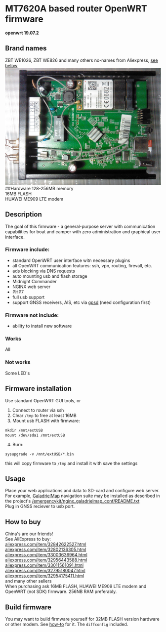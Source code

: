 # MT7620A based router OpenWRT firmware
**openwrt 19.07.2**
## Brand names
ZBT WE1026, ZBT WE826 and many others no-names from Aliexpress, [see below](#how-to-buy)  
![hardware](img/IMG_20190309_020856_1600x1200.jpg)   
##Hardware
128-256MB memory  
16MB FLASH  
HUAWEI ME909 LTE modem  
## Description
The goal of this firmware - a general-purpose server with communication capabilities for boat and camper with zero administration and graphical user interface.  
### Firmware include:  
* standard OpenWRT user interface witn necessary plugins 
* all OpenWRT communication features: ssh, vpn, routing, firevall, etc.
* ads blocking via DNS requests
* auto mounting usb and flash storage
* Midnight Commander
* NGINX web server
* PHP7
* full usb support
* support GNSS receivers, AIS, etc via [gpsd](https://gpsd.io/) (need configuration first)
### Firmware not include:
* ability to install new software
### Works
All
### Not works
Some LED's
## Firmware installation
Use standard OpenWRT GUI tools, or  

1. Connect to router via ssh
2. Clear `/tmp` to free at least 16MB
3. Mount usb FLASH with firmware:  
```
mkdir /mnt/extUSB
mount /dev/sda1 /mnt/extUSB
```
4. Burn:
```
sysupgrade -v /mnt/extUSB/*.bin
```
this will copy firmware to `/tmp` and install it with save the settings
## Usage
Place your web applications and data to SD-card and configure web server.  
For example,  [GaladrielMap](http://galadrielmap.hs-yachten.at/) navigation suite may be installed as described in the project's [/emergencykit/nginx_galadrielmap_conf/README.txt](https://github.com/VladimirKalachikhin/Galadriel-map/tree/master/emergencykit)  
Plug in GNSS reciever to usb port.
## How to buy
China's are our friends!  
See AliExpress to buy:  
[aliexpress.com/item/32842622527.html](https://www.aliexpress.com/item/32842622527.html)  
[aliexpress.com/item/32802136305.html](https://www.aliexpress.com/item/32802136305.html)  
[aliexpress.com/item/33003636964.html](https://www.aliexpress.com/item/33003636964.html)  
[aliexpress.com/item/32956443588.html](https://www.aliexpress.com/item/32956443588.html)  
[aliexpress.com/item/33011561091.html](https://www.aliexpress.com/item/33011561091.html)  
[aliexpress.com/item/32795180047.html](https://www.aliexpress.com/item/32795180047.html)  
[aliexpress.com/item/32954175411.html](https://www.aliexpress.com/item/32954175411.html)  
and many other sellers  
When purchasing ask 16MB FLASH, HUAWEI ME909 LTE modem and OpenWRT (not SDK) firmware. 256NB RAM preferably.
## Build firmware
You may want to build firmware yourself for 32MB FLASH version hardware or other modem. See [how-to](https://openwrt.org/docs/guide-developer/build-system/start) for it. The `diffconfig` included.